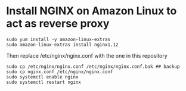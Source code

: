 # Install NGINX on Amazon Linux to act as reverse proxy

```
sudo yum install -y amazon-linux-extras
sudo amazon-linux-extras install nginx1.12
```

Then replace /etc/nginx/nginx.conf with the one in this repository

```
sudo cp /etc/nginx/nginx.conf /etc/nginx/nginx.conf.bak ## backup
sudo cp nginx.conf /etc/nginx/nginx.conf
sudo systemctl enable nginx
sudo systemctl restart nginx
```
